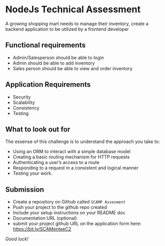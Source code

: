 # NodeJs Technical Assessment 
A growing shopping mart needs to manage their inventory, 
create a backend application to be utilized by a frontend developer

## Functional requirements
- Admin/Salesperson should be able to login
- Admin should be able to add inventory
- Sales person should be able to view and order inventory

## Application Requirements
- Security
- Scalability
- Consistency
- Testing

## What to look out for
The essense of this challenge is to understand the approach you take to:
- Using an ORM to interact with a simple database model
- Creating a basic routing mechanism for HTTP requests
- Authenticating a user’s access to a route
- Responding to a request in a consistent and logical manner
- Testing your work.
  

## Submission
- Create a repository on Github called ``SCAMP Assesment``
- Push your project to the github repo created
- Include your setup instructions on your README doc
- Documentation URL (optional)
- submit your project github URL on the application form here: https://bit.ly/SCAMenteeC2



*Good luck!*